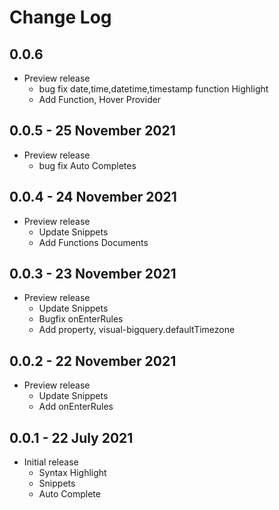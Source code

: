 # Change Log

## 0.0.6
- Preview release
  - bug fix date,time,datetime,timestamp function Highlight
  - Add Function, Hover Provider

## 0.0.5 - 25 November 2021
- Preview release
  - bug fix Auto Completes

## 0.0.4 - 24 November 2021
- Preview release
  - Update Snippets
  - Add Functions Documents

## 0.0.3 - 23 November 2021
- Preview release
  - Update Snippets
  - Bugfix onEnterRules
  - Add property, visual-bigquery.defaultTimezone


## 0.0.2 - 22 November 2021
- Preview release
  - Update Snippets
  - Add onEnterRules


## 0.0.1 - 22 July 2021
- Initial release
  - Syntax Highlight
  - Snippets
  - Auto Complete

